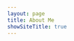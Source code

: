 ```yaml
---
layout: page
title: About Me
showSiteTitle: true
---
```


<div id='about-react-root'></div>
<script src="{{ site.url }}/assets/js/reactComponents/about.js"></script>
